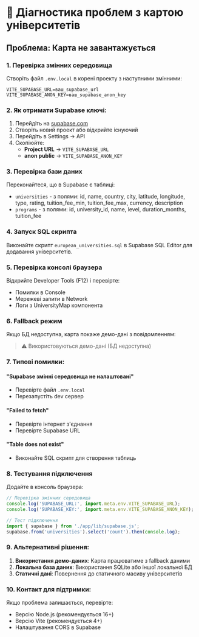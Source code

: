 # 🔧 Діагностика проблем з картою університетів

## Проблема: Карта не завантажується

### 1. Перевірка змінних середовища

Створіть файл `.env.local` в корені проекту з наступними змінними:

```env
VITE_SUPABASE_URL=ваш_supabase_url
VITE_SUPABASE_ANON_KEY=ваш_supabase_anon_key
```

### 2. Як отримати Supabase ключі:

1. Перейдіть на [supabase.com](https://supabase.com)
2. Створіть новий проект або відкрийте існуючий
3. Перейдіть в Settings → API
4. Скопіюйте:
   - **Project URL** → `VITE_SUPABASE_URL`
   - **anon public** → `VITE_SUPABASE_ANON_KEY`

### 3. Перевірка бази даних

Переконайтеся, що в Supabase є таблиці:
- `universities` - з полями: id, name, country, city, latitude, longitude, type, rating, tuition_fee_min, tuition_fee_max, currency, description
- `programs` - з полями: id, university_id, name, level, duration_months, tuition_fee

### 4. Запуск SQL скрипта

Виконайте скрипт `european_universities.sql` в Supabase SQL Editor для додавання університетів.

### 5. Перевірка консолі браузера

Відкрийте Developer Tools (F12) і перевірте:
- Помилки в Console
- Мережеві запити в Network
- Логи з UniversityMap компонента

### 6. Fallback режим

Якщо БД недоступна, карта покаже демо-дані з повідомленням:
> ⚠️ Використовуються демо-дані (БД недоступна)

### 7. Типові помилки:

#### "Supabase змінні середовища не налаштовані"
- Перевірте файл `.env.local`
- Перезапустіть dev сервер

#### "Failed to fetch"
- Перевірте інтернет з'єднання
- Перевірте Supabase URL

#### "Table does not exist"
- Виконайте SQL скрипт для створення таблиць

### 8. Тестування підключення

Додайте в консоль браузера:

```javascript
// Перевірка змінних середовища
console.log('SUPABASE_URL:', import.meta.env.VITE_SUPABASE_URL);
console.log('SUPABASE_KEY:', import.meta.env.VITE_SUPABASE_ANON_KEY);

// Тест підключення
import { supabase } from './app/lib/supabase.js';
supabase.from('universities').select('count').then(console.log);
```

### 9. Альтернативні рішення:

1. **Використання демо-даних**: Карта працюватиме з fallback даними
2. **Локальна база даних**: Використання SQLite або іншої локальної БД
3. **Статичні дані**: Повернення до статичного масиву університетів

### 10. Контакт для підтримки:

Якщо проблема залишається, перевірте:
- Версію Node.js (рекомендується 16+)
- Версію Vite (рекомендується 4+)
- Налаштування CORS в Supabase 